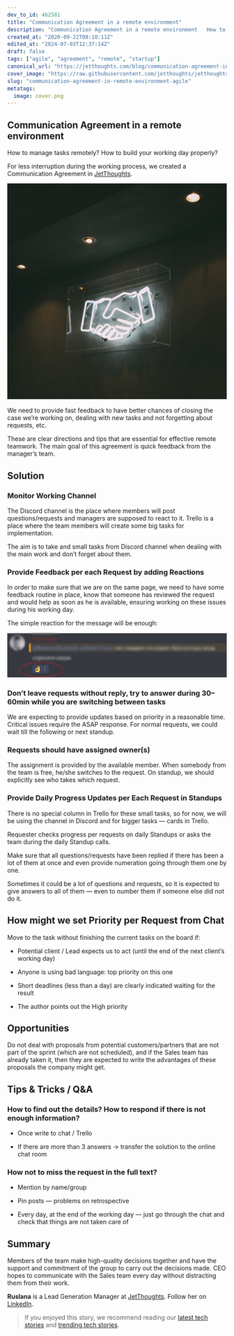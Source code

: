 ```yaml
---
dev_to_id: 462581
title: "Communication Agreement in a remote environment"
description: "Communication Agreement in a remote environment   How to manage tasks remotely? How to build..."
created_at: "2020-09-22T08:10:11Z"
edited_at: "2024-07-03T12:37:14Z"
draft: false
tags: ["agile", "agreement", "remote", "startup"]
canonical_url: "https://jetthoughts.com/blog/communication-agreement-in-remote-environment-agile/"
cover_image: "https://raw.githubusercontent.com/jetthoughts/jetthoughts.github.io/master/content/blog/communication-agreement-in-remote-environment-agile/cover.png"
slug: "communication-agreement-in-remote-environment-agile"
metatags:
  image: cover.png
---
```


## Communication Agreement in a remote environment

How to manage tasks remotely? How to build your working day properly?

For less interruption during the working process, we created a Communication Agreement in [JetThoughts](http://jetthoughts.com).

![Photo by [Charles 🇵🇭](https://unsplash.com/@charlesdeluvio?utm_source=unsplash&utm_medium=referral&utm_content=creditCopyText) on [Unsplash](https://unsplash.com/search/photos/handshake?utm_source=unsplash&utm_medium=referral&utm_content=creditCopyText)](file_0.jpeg)

We need to provide fast feedback to have better chances of closing the case we’re working on, dealing with new tasks and not forgetting about requests, etc.

These are clear directions and tips that are essential for effective remote teamwork. The main goal of this agreement is quick feedback from the manager’s team.

## Solution

### Monitor Working Channel

The Discord channel is the place where members will post questions/requests and managers are supposed to react to it. Trello is a place where the team members will create some big tasks for implementation.

The aim is to take and small tasks from Discord channel when dealing with the main work and don’t forget about them.

### Provide Feedback per each Request by adding Reactions

In order to make sure that we are on the same page, we need to have some feedback routine in place, know that someone has reviewed the request and would help as soon as he is available, ensuring working on these issues during his working day.

The simple reaction for the message will be enough:

![](file_1.jpeg)

### Don’t leave requests without reply, try to answer during 30–60min while you are switching between tasks

We are expecting to provide updates based on priority in a reasonable time. Critical issues require the ASAP response. For normal requests, we could wait till the following or next standup.

### Requests should have assigned owner(s)

The assignment is provided by the available member. When somebody from the team is free, he/she switches to the request. On standup, we should explicitly see who takes which request.

### Provide Daily Progress Updates per Each Request in Standups

There is no special column in Trello for these small tasks, so for now, we will be using the channel in Discord and for bigger tasks — cards in Trello.

Requester checks progress per requests on daily Standups or asks the team during the daily Standup calls.

Make sure that all questions/requests have been replied if there has been a lot of them at once and even provide numeration going through them one by one.

Sometimes it could be a lot of questions and requests, so it is expected to give answers to all of them — even to number them if someone else did not do it.

## How might we set Priority per Request from Chat

Move to the task without finishing the current tasks on the board if:

* Potential client / Lead expects us to act (until the end of the next client’s working day)

* Anyone is using bad language: top priority on this one

* Short deadlines (less than a day) are clearly indicated waiting for the result

* The author points out the High priority

## Opportunities

Do not deal with proposals from potential customers/partners that are not part of the sprint (which are not scheduled), and if the Sales team has already taken it, then they are expected to write the advantages of these proposals the company might get.

## Tips & Tricks / Q&A

### How to find out the details? How to respond if there is not enough information?

* Once write to chat / Trello

* If there are more than 3 answers -> transfer the solution to the online chat room

### How not to miss the request in the full text?

* Mention by name/group

* Pin posts — problems on retrospective

* Every day, at the end of the working day — just go through the chat and check that things are not taken care of

## Summary

Members of the team make high-quality decisions together and have the support and commitment of the group to carry out the decisions made. CEO hopes to communicate with the Sales team every day without distracting them from their work.

**Ruslana** is a Lead Generation Manager at [JetThoughts](https://www.jetthoughts.com/). Follow her on [LinkedIn](https://www.linkedin.com/in/ruslana-brykaliuk-970016135/).
>  If you enjoyed this story, we recommend reading our [latest tech stories](https://jtway.co/latest) and [trending tech stories](https://jtway.co/trending).
